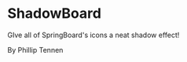 ShadowBoard
===================

GIve all of SpringBoard's icons a neat shadow effect!

By Phillip Tennen
